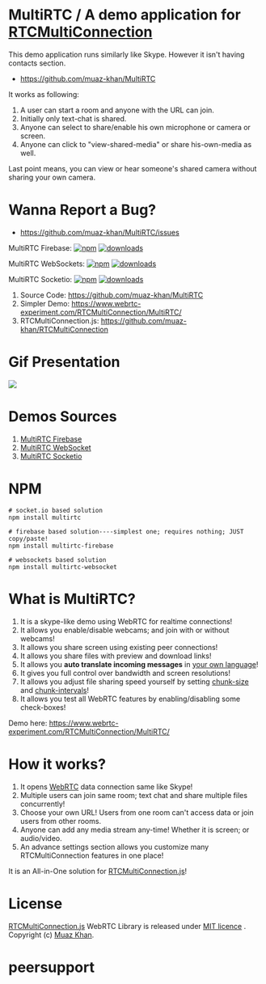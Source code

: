 # MultiRTC / A demo application for [RTCMultiConnection](https://github.com/muaz-khan/RTCMultiConnection)

This demo application runs similarly like Skype. However it isn't having contacts section.

* https://github.com/muaz-khan/MultiRTC

It works as following:

1. A user can start a room and anyone with the URL can join.
2. Initially only text-chat is shared.
3. Anyone can select to share/enable his own microphone or camera or screen.
4. Anyone can click to "view-shared-media" or share his-own-media as well.

Last point means, you can view or hear someone's shared camera without sharing your own camera.

# Wanna Report a Bug?

* https://github.com/muaz-khan/MultiRTC/issues

MultiRTC Firebase: [![npm](https://img.shields.io/npm/v/multirtc-firebase.svg)](https://npmjs.org/package/multirtc-firebase) [![downloads](https://img.shields.io/npm/dm/multirtc-firebase.svg)](https://npmjs.org/package/multirtc-firebase)

MultiRTC WebSockets: [![npm](https://img.shields.io/npm/v/multirtc-websocket.svg)](https://npmjs.org/package/multirtc-websocket) [![downloads](https://img.shields.io/npm/dm/multirtc-websocket.svg)](https://npmjs.org/package/multirtc-websocket)

MultiRTC Socketio: [![npm](https://img.shields.io/npm/v/multirtc.svg)](https://npmjs.org/package/multirtc) [![downloads](https://img.shields.io/npm/dm/multirtc.svg)](https://npmjs.org/package/multirtc)

1. Source Code: https://github.com/muaz-khan/MultiRTC
2. Simpler Demo: https://www.webrtc-experiment.com/RTCMultiConnection/MultiRTC/
3. RTCMultiConnection.js: https://github.com/muaz-khan/RTCMultiConnection

# Gif Presentation

<img src="https://cdn.webrtc-experiment.com/images/MultiRTC.gif" />

# Demos Sources

1. [MultiRTC Firebase](https://github.com/muaz-khan/MultiRTC/tree/master/MultiRTC-firebase)
2. [MultiRTC WebSocket](https://github.com/muaz-khan/MultiRTC/tree/master/MultiRTC-websocket)
3. [MultiRTC Socketio](https://github.com/muaz-khan/MultiRTC/tree/master/MultiRTC-socketio)

# NPM

```
# socket.io based solution
npm install multirtc

# firebase based solution----simplest one; requires nothing; JUST copy/paste!
npm install multirtc-firebase

# websockets based solution
npm install multirtc-websocket
```

# What is MultiRTC?

1. It is a skype-like demo using WebRTC for realtime connections!
2. It allows you enable/disable webcams; and join with or without webcams!
3. It allows you share screen using existing peer connections!
4. It allows you share files with preview and download links!
5. It allows you **auto translate incoming messages** in [your own language](http://www.rtcmulticonnection.org/docs/language/)!
6. It gives you full control over bandwidth and screen resolutions!
7. It allows you adjust file sharing speed yourself by setting [chunk-size](http://www.rtcmulticonnection.org/docs/chunkSize/) and [chunk-intervals](http://www.rtcmulticonnection.org/docs/chunkInterval/)!
8. It allows you test all WebRTC features by enabling/disabling some check-boxes!

Demo here: https://www.webrtc-experiment.com/RTCMultiConnection/MultiRTC/

# How it works?

1. It opens [WebRTC](https://www.webrtc-experiment.com/) data connection same like Skype!
2. Multiple users can join same room; text chat and share multiple files concurrently!
3. Choose your own URL! Users from one room can't access data or join users from other rooms.
4. Anyone can add any media stream any-time! Whether it is screen; or audio/video.
5. An advance settings section allows you customize many RTCMultiConnection features in one place!

It is an All-in-One solution for [RTCMultiConnection.js](http://www.RTCMultiConnection.org/docs/)!


# License

[RTCMultiConnection.js](http://www.RTCMultiConnection.org/) WebRTC Library is released under [MIT licence](https://www.webrtc-experiment.com/licence/) . Copyright (c) [Muaz Khan](http://www.MuazKhan.com).
# peersupport
